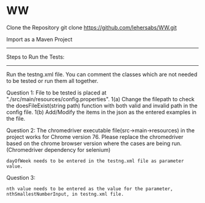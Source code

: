 # WW

Clone the Repository
    git clone https://github.com/lehersabs/WW.git
    
Import as a Maven Project    

***********************
Steps to Run the Tests:
***********************

Run the testng.xml file. You can comment the classes which are not needed to be tested or run them all together.

Question 1: 
    File to be tested is placed at "./src/main/resources/config.properties".
    1(a) Change the filepath to check the doesFileExist(string path) function with both valid and invalid path in the config            file.
    1(b) Add/Modify the items in the json as the entered examples in the file.

Question 2: 
    The chromedriver executable file(src->main->resources) in the project works for Chrome version 76.
    Please replace the chromedriver based on the chrome browser version where the cases are being run. (Chromedriver               dependency for selenium)

    dayOfWeek needs to be entered in the testng.xml file as parameter value.

Question 3:

    nth value needs to be entered as the value for the parameter, nthSmallestNumberInput, in testng.xml file.
